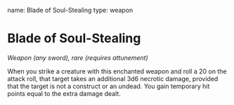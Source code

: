 name: Blade of Soul-Stealing
type: weapon

# Blade of Soul-Stealing
_Weapon (any sword), rare (requires attunement)_

When you strike a creature with this enchanted weapon and roll a 20 on the attack roll, that target takes an additional 3d6 necrotic damage, provided that the target is not a construct or an undead. You gain temporary hit points equal to the extra damage dealt. 
